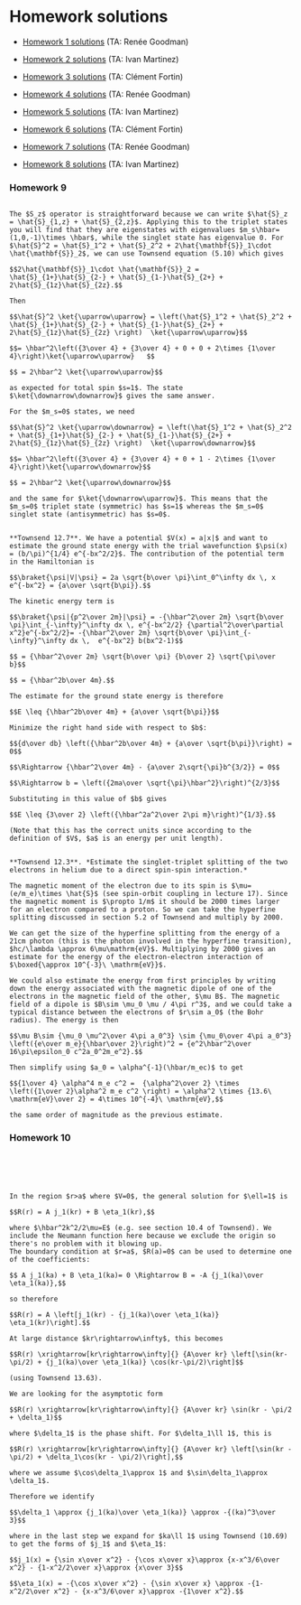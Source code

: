 # Homework solutions

- [Homework 1 solutions](https://github.com/andrewcumming/phys457/blob/main/hw1_solutions.pdf) (TA: Renée Goodman)

- [Homework 2 solutions](https://github.com/andrewcumming/phys457/blob/main/hw2_solutions.pdf) (TA: Ivan Martinez)

- [Homework 3 solutions](https://github.com/andrewcumming/phys457/blob/main/hw3_solutions.pdf) (TA: Clément Fortin)

- [Homework 4 solutions](https://github.com/andrewcumming/phys457/blob/main/hw4_solutions.pdf) (TA: Renée Goodman)

- [Homework 5 solutions](https://github.com/andrewcumming/phys457/blob/main/hw5_solutions.pdf) (TA: Ivan Martinez)

- [Homework 6 solutions](https://github.com/andrewcumming/phys457/blob/main/hw6_solutions.pdf) (TA: Clément Fortin)

- [Homework 7 solutions](https://github.com/andrewcumming/phys457/blob/main/hw7_solutions.pdf) (TA: Renée Goodman)

- [Homework 8 solutions](https://github.com/andrewcumming/phys457/blob/main/hw8_solutions.pdf) (TA: Ivan Martinez)

### Homework 9

```{dropdown} Question 1: the singlet and triplet states as spin eigenstates

The $S_z$ operator is straightforward because we can write $\hat{S}_z = \hat{S}_{1,z} + \hat{S}_{2,z}$. Applying this to the triplet states you will find that they are eigenstates with eigenvalues $m_s\hbar=(1,0,-1)\times \hbar$, while the singlet state has eigenvalue 0. For $\hat{S}^2 = \hat{S}_1^2 + \hat{S}_2^2 + 2\hat{\mathbf{S}}_1\cdot \hat{\mathbf{S}}_2$, we can use Townsend equation (5.10) which gives

$$2\hat{\mathbf{S}}_1\cdot \hat{\mathbf{S}}_2 = \hat{S}_{1+}\hat{S}_{2-} + \hat{S}_{1-}\hat{S}_{2+} + 2\hat{S}_{1z}\hat{S}_{2z}.$$

Then

$$\hat{S}^2 \ket{\uparrow\uparrow} = \left(\hat{S}_1^2 + \hat{S}_2^2 + \hat{S}_{1+}\hat{S}_{2-} + \hat{S}_{1-}\hat{S}_{2+} + 2\hat{S}_{1z}\hat{S}_{2z} \right)  \ket{\uparrow\uparrow}$$

$$= \hbar^2\left({3\over 4} + {3\over 4} + 0 + 0 + 2\times {1\over 4}\right)\ket{\uparrow\uparrow}   $$

$$ = 2\hbar^2 \ket{\uparrow\uparrow}$$

as expected for total spin $s=1$. The state $\ket{\downarrow\downarrow}$ gives the same answer.

For the $m_s=0$ states, we need 

$$\hat{S}^2 \ket{\uparrow\downarrow} = \left(\hat{S}_1^2 + \hat{S}_2^2 + \hat{S}_{1+}\hat{S}_{2-} + \hat{S}_{1-}\hat{S}_{2+} + 2\hat{S}_{1z}\hat{S}_{2z} \right)  \ket{\uparrow\downarrow}$$

$$= \hbar^2\left({3\over 4} + {3\over 4} + 0 + 1 - 2\times {1\over 4}\right)\ket{\uparrow\downarrow}$$

$$ = 2\hbar^2 \ket{\uparrow\downarrow}$$

and the same for $\ket{\downarrow\uparrow}$. This means that the $m_s=0$ triplet state (symmetric) has $s=1$ whereas the $m_s=0$ singlet state (antisymmetric) has $s=0$. 
```

```{dropdown} Question 2: variational principle estimate of the ground state energy

**Townsend 12.7**. We have a potential $V(x) = a|x|$ and want to estimate the ground state energy with the trial wavefunction $\psi(x) = (b/\pi)^{1/4} e^{-bx^2/2}$. The contribution of the potential term in the Hamiltonian is

$$\braket{\psi|V|\psi} = 2a \sqrt{b\over \pi}\int_0^\infty dx \, x e^{-bx^2} = {a\over \sqrt{b\pi}}.$$

The kinetic energy term is

$$\braket{\psi|{p^2\over 2m}|\psi} = -{\hbar^2\over 2m} \sqrt{b\over \pi}\int_{-\infty}^\infty dx \, e^{-bx^2/2} {\partial^2\over\partial x^2}e^{-bx^2/2}= -{\hbar^2\over 2m} \sqrt{b\over \pi}\int_{-\infty}^\infty dx \,  e^{-bx^2} b(bx^2-1)$$

$$ = {\hbar^2\over 2m} \sqrt{b\over \pi} {b\over 2} \sqrt{\pi\over b}$$

$$ = {\hbar^2b\over 4m}.$$

The estimate for the ground state energy is therefore

$$E \leq {\hbar^2b\over 4m} + {a\over \sqrt{b\pi}}$$

Minimize the right hand side with respect to $b$:

$${d\over db} \left({\hbar^2b\over 4m} + {a\over \sqrt{b\pi}}\right) = 0$$

$$\Rightarrow {\hbar^2\over 4m} - {a\over 2\sqrt{\pi}b^{3/2}} = 0$$

$$\Rightarrow b = \left({2ma\over \sqrt{\pi}\hbar^2}\right)^{2/3}$$

Substituting in this value of $b$ gives 

$$E \leq {3\over 2} \left({\hbar^2a^2\over 2\pi m}\right)^{1/3}.$$

(Note that this has the correct units since according to the definition of $V$, $a$ is an energy per unit length).
```


```{dropdown} Question 3: spin-spin interaction between electrons

**Townsend 12.3**. *Estimate the singlet-triplet splitting of the two electrons in helium due to a direct spin-spin interaction.*

The magnetic moment of the electron due to its spin is $\mu= (e/m_e)\times \hat{S}$ (see spin-orbit coupling in lecture 17). Since the magnetic moment is $\propto 1/m$ it should be 2000 times larger for an electron compared to a proton. So we can take the hyperfine splitting discussed in section 5.2 of Townsend and multiply by 2000.

We can get the size of the hyperfine splitting from the energy of a 21cm photon (this is the photon involved in the hyperfine transition), $hc/\lambda \approx 6\mu\mathrm{eV}$. Multiplying by 2000 gives an estimate for the energy of the electron-electron interaction of $\boxed{\approx 10^{-3}\ \mathrm{eV}}$.

We could also estimate the energy from first principles by writing down the energy associated with the magnetic dipole of one of the electrons in the magnetic field of the other, $\mu B$. The magnetic field of a dipole is $B\sim \mu_0 \mu / 4\pi r^3$, and we could take a typical distance between the electrons of $r\sim a_0$ (the Bohr radius). The energy is then

$$\mu B\sim {\mu_0 \mu^2\over 4\pi a_0^3} \sim {\mu_0\over 4\pi a_0^3} \left({e\over m_e}{\hbar\over 2}\right)^2 = {e^2\hbar^2\over 16\pi\epsilon_0 c^2a_0^2m_e^2}.$$

Then simplify using $a_0 = \alpha^{-1}(\hbar/m_ec)$ to get

$${1\over 4} \alpha^4 m_e c^2 =  {\alpha^2\over 2} \times \left({1\over 2}\alpha^2 m_e c^2 \right) = \alpha^2 \times {13.6\ \mathrm{eV}\over 2} = 4\times 10^{-4}\ \mathrm{eV},$$

the same order of magnitude as the previous estimate.

```

### Homework 10


```{dropdown} Townsend 13.3: Validity of the Born approximation


```
```{dropdown} Townsend 13.7: Born approximation example


```

```{dropdown} Townsend 13.10: p-wave scattering from a hard sphere

In the region $r>a$ where $V=0$, the general solution for $\ell=1$ is

$$R(r) = A j_1(kr) + B \eta_1(kr),$$

where $\hbar^2k^2/2\mu=E$ (e.g. see section 10.4 of Townsend). We include the Neumann function here because we exclude the origin so there's no problem with it blowing up.
The boundary condition at $r=a$, $R(a)=0$ can be used to determine one of the coefficients:

$$ A j_1(ka) + B \eta_1(ka)= 0 \Rightarrow B = -A {j_1(ka)\over \eta_1(ka)},$$

so therefore 

$$R(r) = A \left[j_1(kr) - {j_1(ka)\over \eta_1(ka)} \eta_1(kr)\right].$$

At large distance $kr\rightarrow\infty$, this becomes

$$R(r) \xrightarrow[kr\rightarrow\infty]{} {A\over kr} \left[\sin(kr-\pi/2) + {j_1(ka)\over \eta_1(ka)} \cos(kr-\pi/2)\right]$$

(using Townsend 13.63). 

We are looking for the asymptotic form

$$R(r) \xrightarrow[kr\rightarrow\infty]{} {A\over kr} \sin(kr - \pi/2 + \delta_1)$$

where $\delta_1$ is the phase shift. For $\delta_1\ll 1$, this is

$$R(r) \xrightarrow[kr\rightarrow\infty]{} {A\over kr} \left[\sin(kr - \pi/2) + \delta_1\cos(kr - \pi/2)\right],$$

where we assume $\cos\delta_1\approx 1$ and $\sin\delta_1\approx \delta_1$. 

Therefore we identify 

$$\delta_1 \approx {j_1(ka)\over \eta_1(ka)} \approx -{(ka)^3\over 3}$$

where in the last step we expand for $ka\ll 1$ using Townsend (10.69) to get the forms of $j_1$ and $\eta_1$:

$$j_1(x) = {\sin x\over x^2} - {\cos x\over x}\approx {x-x^3/6\over x^2} - {1-x^2/2\over x}\approx {x\over 3}$$

$$\eta_1(x) = -{\cos x\over x^2} - {\sin x\over x} \approx -{1-x^2/2\over x^2} - {x-x^3/6\over x}\approx -{1\over x^2}.$$



```


```{dropdown} Townsend 13.11: comparing Born approximation and partial wave expansion


```





